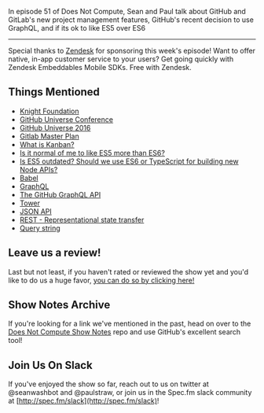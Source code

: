 In episode 51 of Does Not Compute, Sean and Paul talk about GitHub and GitLab's new project management features, GitHub's recent decision to use GraphQL, and if its ok to like ES5 over ES6

---

Special thanks to [Zendesk](https://zendesk.com/doesnotcompute) for sponsoring this week's episode! Want to offer native, in-app customer service to your users? Get going quickly with Zendesk Embeddables Mobile SDKs. Free with Zendesk.

## Things Mentioned

* [Knight Foundation](http://knightfoundation.org)
* [GitHub Universe Conference](http://githubuniverse.com/)
* [GitHub Universe 2016](https://github.com/universe-2016)
* [Gitlab Master Plan](https://about.gitlab.com/2016/09/13/gitlab-master-plan/)
* [What is Kanban?](http://kanbanblog.com/explained/)
* [Is it normal of me to like ES5 more than ES6?](https://hashnode.com/post/is-it-normal-of-me-to-like-es5-more-than-es6-cisvyge700bdnf953ldhe1ilp)
* [Is ES5 outdated? Should we use ES6 or TypeScript for building new Node APIs?](https://hashnode.com/post/is-es5-outdated-should-we-use-es6-or-typescript-for-building-new-node-apis-cisuq72kb04vuwt53c7bnuyob)
* [Babel](https://babeljs.io/)
* [GraphQL](http://graphql.org/learn/)
* [The GitHub GraphQL API](http://githubengineering.com/the-github-graphql-api/)
* [Tower](https://www.git-tower.com/mac/)
* [JSON API](http://jsonapi.org/)
* [REST - Representational state transfer](https://en.wikipedia.org/wiki/Representational_state_transfer)
* [Query string](https://en.wikipedia.org/wiki/Query_string)

## Leave us a review!

Last but not least, if you haven't rated or reviewed the show yet and you'd like to do us a huge favor, [you can do so by clicking here!](https://itunes.apple.com/us/podcast/does-not-compute/id1048731980?mt=2)

## Show Notes Archive

If you're looking for a link we've mentioned in the past, head on over to the [Does Not Compute Show Notes](https://github.com/seanwash/dnccast-show-notes) repo and use GitHub's excellent search tool!

## Join Us On Slack

If you've enjoyed the show so far, reach out to us on twitter at @seanwashbot and @paulstraw, or join us in the Spec.fm slack community at [http://spec.fm/slack](http://spec.fm/slack)!
